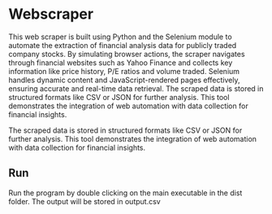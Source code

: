 # Webscraper

This web scraper is built using Python and the Selenium module to automate the extraction of financial analysis data for publicly traded company stocks. By simulating browser actions, the scraper navigates through financial websites such as Yahoo Finance and collects key information like price history, P/E ratios and volume traded. Selenium handles dynamic content and JavaScript-rendered pages effectively, ensuring accurate and real-time data retrieval. The scraped data is stored in structured formats like CSV or JSON for further analysis. This tool demonstrates the integration of web automation with data collection for financial insights.

​The scraped data is stored in structured formats like CSV or JSON for further analysis. This tool demonstrates the integration of web automation with data collection for financial insights.

## Run
Run the program by double clicking on the main executable in the dist folder. The output will be stored in output.csv

